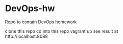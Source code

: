 # DevOps-hw
Repo to contain DevOps homework

clone this repo
cd into this repo
vagrant up
see result at http://localhost:8088
